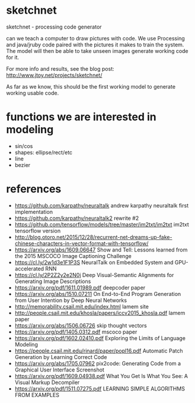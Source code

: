 # sketchnet

sketchnet - processing code generator

can we teach a computer to draw pictures with code. We use Processing and java/jruby code paired with the pictures it makes to train the system.  The model will then be able to take unseen images generate working code for it.

For more info and results, see the blog post: http://www.jtoy.net/projects/sketchnet/

As far as we know, this should be the first working model to generate working usable code.


# functions we are interested in modeling

* sin/cos
* shapes: ellipse/rect/etc
* line
* bezier



# references
* https://github.com/karpathy/neuraltalk   andrew karpathy neuraltalk first implementation
* https://github.com/karpathy/neuraltalk2  rewrite #2
* https://github.com/tensorflow/models/tree/master/im2txt/im2txt im2txt tensorflow version
* http://blog.otoro.net/2015/12/28/recurrent-net-dreams-up-fake-chinese-characters-in-vector-format-with-tensorflow/
* https://arxiv.org/abs/1609.06647 Show and Tell: Lessons learned from the 2015 MSCOCO Image Captioning Challenge
* https://cl.ly/2w1d3e1F1P3S NeuralTalk on Embedded System and GPU-accelerated RNN
* https://cl.ly/2P2Z2y2e2N0j Deep Visual-Semantic Alignments for Generating Image Descriptions
* https://arxiv.org/pdf/1611.01989.pdf   deepcoder paper
* https://arxiv.org/abs/1510.07211  On End-to-End Program Generation from User Intention by Deep Neural Networks
* http://memorability.csail.mit.edu/index.html lamem site
* http://people.csail.mit.edu/khosla/papers/iccv2015_khosla.pdf lamem paper
* https://arxiv.org/abs/1506.06726 skip thought vectors
* https://arxiv.org/pdf/1405.0312.pdf mscoco paper
* https://arxiv.org/pdf/1602.02410.pdf Exploring the Limits of Language Modeling
* https://people.csail.mit.edu/rinard/paper/popl16.pdf Automatic Patch Generation by Learning Correct Code
* https://arxiv.org/abs/1705.07962 pix2code: Generating Code from a Graphical User Interface Screenshot
* https://arxiv.org/pdf/1609.04938.pdf What You Get Is What You See: A Visual Markup Decompiler
* https://arxiv.org/pdf/1511.07275.pdf LEARNING SIMPLE ALGORITHMS FROM EXAMPLES

